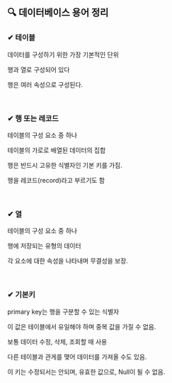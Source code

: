 ## 🔍 데이터베이스 용어 정리

### ✔ 테이블
데이터를 구성하기 위한 가장 기본적인 단위

행과 열로 구성되어 있다

행은 여러 속성으로 구성된다.

<br>

### ✔ 행 또는 레코드

테이블의 구성 요소 중 하나

테이블의 가로로 배열된 데이터의 집합

행은 반드시 고유한 식별자인 기본 키를 가짐.

행을 레코드(record)라고 부르기도 함

<br>

### ✔ 열

테이블의 구성 요소 중 하나

행에 저장되는 유형의 데이터

각 요소에 대한 속성을 나타내며 무결성을 보장.

<br>

### ✔ 기본키

primary key는 행을 구분할 수 있는 식별자

이 값은 테이블에서 유일해야 하며 중복 값을 가질 수 없음.

보통 데이터 수정, 삭제, 조회할 때 사용

다른 테이블과 관게를 맺어 데이터를 가져올 수도 있음.

이 키는 수정되서는 안되며, 유효한 값으로, Null이 될 수 없음.

